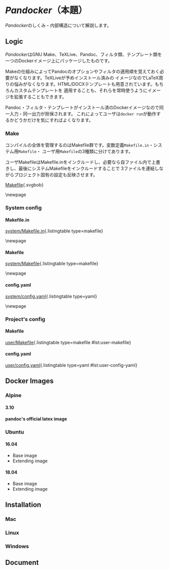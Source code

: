 # *Pandocker*（本題）

*Pandocker*のしくみ・内部構造について解説します。

## Logic

*Pandocker*はGNU Make、TeXLive、Pandoc、フィルタ類、テンプレート類を一つのDockerイメージ上にパッケージしたものです。

Makeの仕組みによってPandocのオプションやフィルタの適用順を覚えておく必要がなくなります。TeXLiveが予めインストール済みの
イメージなのでLaTeX周りの悩みがなくなります。HTML/DOCXテンプレートも用意されています。もちろんカスタムテンプレートを
適用することも、それらを常時使うようにイメージを拡張することもできます。

Pandoc・フィルタ・テンプレートがインストール済のDockerイメージなので同一入力・同一出力が担保されます。
これによってユーザは`docker run`が動作するかどうかだけを気にすればよくなります。

### Make

コンパイルの全体を管理するのはMakefile群です。変数定義`Makefile.in`・システム用`Makefile`・
ユーザ用`Makefile`の3種類に分けてあります。

ユーザMakefileはMakefile.inをインクルードし、必要なら自ファイル内で上書きし、最後にシステムMakefileをインクルードすることで
3ファイルを連結しながらプロジェクト固有の設定も反映させます。

[Makefile](data/makefiles.bob){.svgbob}

\newpage

### System config
#### Makefile.in

[system/Makefile.in](/usr/var/pandoc_misc/system/Makefile.in){.listingtable type=makefile}

\newpage

#### Makefile

[system/Makefile](/usr/var/pandoc_misc/system/Makefile){.listingtable type=makefile}

\newpage

#### config.yaml

[system/config.yaml](/usr/var/pandoc_misc/system/config.yaml){.listingtable type=yaml}

\newpage

### Project's config

#### Makefile

[user/Makefile](./Makefile){.listingtable type=makefile #lst:user-makefile}

#### config.yaml

[user/config.yaml](./markdown/config.yaml){.listingtable type=yaml #lst:user-config-yaml}

## Docker Images
### Alpine
#### 3.10
#### pandoc's official latex image
### Ubuntu
#### 16.04

- Base image
- Extending image

#### 18.04

- Base image
- Extending image

## Installation
### Mac
### Linux
### Windows
## Document
